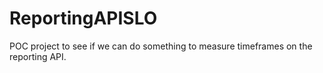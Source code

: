 # ReportingAPISLO

POC project to see if we can do something to measure timeframes on the reporting API.
